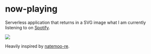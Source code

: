 # now-playing

Serverless application that returns in a SVG image what I am currently listening to on [Spotify](https://spotify.com/).

<a href="https://now-playing.rfoel.dev?open" target="_blank"><img src="https://now-playing.rfoel.dev?1" /></a>

Heavily inspired by [natemoo-re](https://github.com/natemoo-re/natemoo-re/tree/57c1cf1ef1e54998beae35edbc061888d2face34).
